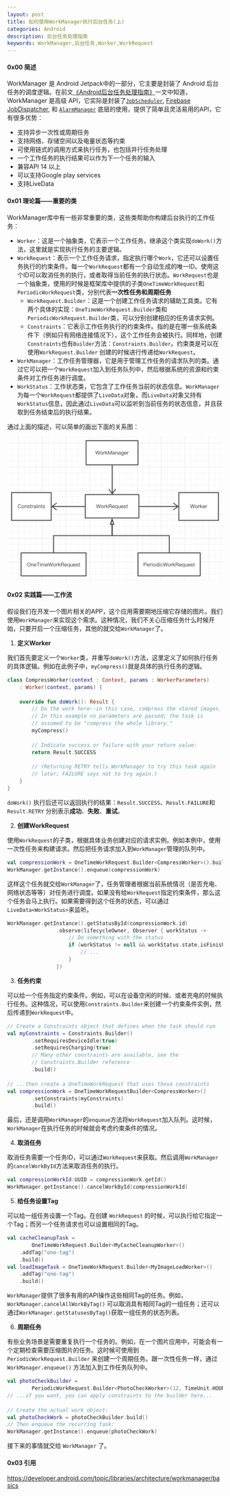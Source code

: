 ```yaml
---
layout: post
title: 如何使用WorkManager执行后台任务(上)
categories: Android
description: 后台任务处理指南
keywords: WorkManager,后台任务,Worker,WorkRequest
---
```


#### 0x00 简述

WorkManager 是 Android Jetpack中的一部分，它主要是封装了 Android 后台任务的调度逻辑。在前文[《Android后台任务处理指南》](https://wecode.xyz/Android%E5%90%8E%E5%8F%B0%E4%BB%BB%E5%8A%A1%E5%A4%84%E7%90%86%E6%8C%87%E5%8D%97)一文中知道，WorkManager 是高级 API，它实际是封装了[`JobScheduler`](https://developer.android.com/reference/android/app/job/JobScheduler.html), [Firebase JobDispatcher](https://github.com/firebase/firebase-jobdispatcher-android#user-content-firebase-jobdispatcher-), 和 [`AlarmManager`](https://developer.android.com/reference/android/app/AlarmManager.html) 底层的使用，提供了简单且灵活易用的API，它有很多优势：

- 支持异步一次性或周期任务
- 支持网络、存储空间以及电量状态等约束
- 可使用链式的调用方式来执行任务，也包括并行任务处理
- 一个工作任务的执行结果可以作为下一个任务的输入
- 兼容API 14 以上
- 可以支持Google play services
- 支持LiveData

#### 0x01 理论篇——重要的类

WorkManager库中有一些非常重要的类，这些类帮助你构建后台执行的工作任务：

- `Worker`：这是一个抽象类，它表示一个工作任务，继承这个类实现`doWork()`方法，这里就是实现执行任务的主要逻辑。
- `WorkRequest`：表示一个工作任务请求，指定执行哪个`Work`，它还可以设置任务执行的约束条件。每一个`WorkRequest`都有一个自动生成的唯一ID。使用这个ID可以取消任务的执行，或者取得当前任务的执行状态。`WorkRequest`也是一个抽象类，使用的时候是框架库中提供的子类`OneTimeWorkRequest`和`PeriodicWorkRequest`类，分别代表**一次性任务和周期任务**
  - `WorkRequest.Builder`：这是一个创建工作任务请求的辅助工具类。它有两个具体的实现：`OneTimeWorkRequest.Builder`类和`PeriodicWorkRequest.Builder`类，可以分别创建相应的任务请求实例。
  - `Constraints`：它表示工作任务执行的约束条件。指的是在哪一些系统条件下（例如只有网络连接情况下），这个工作任务会被执行。同样地，创建`Constraints`也有`Builder`方法：`Constraints.Builder`。约束类是可以在使用`WorkRequest.Builder` 创建的时候进行传递给`WorkRequest`。
- `WorkManager`：工作任务管理器，它是用于管理工作任务的请求队列的类。通过它可以把一个`WorkRequest`加入到任务队列中，然后根据系统的资源和约束条件对工作任务进行调度。
- `WorkStatus`：工作状态类，它包含了工作任务当前的状态信息。`WorkManager` 为每一个`WorkRequest`都提供了`LiveData`对象，而`LiveData`对象又持有`WorkStatus`信息，因此通过`LiveData`可以监听到当前任务的状态信息，并且获取到任务结束后的执行结果。

通过上面的描述，可以简单的画出下面的关系图：

![](../images/work-manager-relation.png)

#### 0x02 实践篇——工作流

假设我们在开发一个图片相关的APP，这个应用需要期地压缩它存储的图片。我们使用`WorkManager`来实现这个需求。这种情况，我们不关心压缩任务什么时候开始，只要开启一个压缩任务，其他的就交给`WorkManager`了。

1. **定义Worker**

我们首先要定义一个`Worker`类，并重写`doWork()`方法，这里定义了如何执行任务的具体逻辑。例如在此例子中，`myCompress()`就是具体的执行任务的逻辑。

```kotlin
class CompressWorker(context : Context, params : WorkerParameters)
    : Worker(context, params) {

    override fun doWork(): Result {
        // Do the work here--in this case, compress the stored images.
        // In this example no parameters are passed; the task is
        // assumed to be "compress the whole library."
        myCompress()

        // Indicate success or failure with your return value:
        return Result.SUCCESS

        // (Returning RETRY tells WorkManager to try this task again
        // later; FAILURE says not to try again.)
    }
}
```

`doWork()` 执行后还可以返回执行的结果：`Result.SUCCESS`、`Result.FAILURE`和`Result.RETRY` 分别表示**成功**、**失败**、**重试**。

2. **创建WorkRequest**

使用`WorkRequest`的子类，根据具体业务创建对应的请求实例。例如本例中，使用一次性任务来构建请求。然后把任务请求加入到`WorkManager`管理的队列中。

```kotlin
val compressionWork = OneTimeWorkRequest.Builder<CompressWorker>().build()
WorkManager.getInstance().enqueue(compressionWork)
```

这样这个任务就交给`WorkManager`了，任务管理者根据当前系统情况（是否充电、网络状态等等）对任务进行调度。如果没有给`WorkRequest`指定约束条件，那么这个任务会马上执行。如果需要得到这个任务的状态，可以通过`LiveData<WorkStatus>`来监听。

```kotlin
WorkManager.getInstance().getStatusById(compressionWork.id)
                .observe(lifecycleOwner, Observer { workStatus ->
                    // Do something with the status
                    if (workStatus != null && workStatus.state.isFinished) {
                        // ...
                    }
                })
```

3. **任务约束**

可以给一个任务指定约束条件。例如，可以在设备空闲的时候、或者充电的时候执行任务。这种情况，可以使用`Constraints.Builder`来创建一个约束条件实例，然后传递到`WorkRequest`中。

```kotlin
// Create a Constraints object that defines when the task should run
val myConstraints = Constraints.Builder()
        .setRequiresDeviceIdle(true)
        .setRequiresCharging(true)
        // Many other constraints are available, see the
        // Constraints.Builder reference
        .build()

// ...then create a OneTimeWorkRequest that uses those constraints
val compressionWork = OneTimeWorkRequestBuilder<CompressWorker>()
        .setConstraints(myConstraints)
        .build()
```

最后，还是调用`WorkManager`的`enqueue`方法将`WorkRequest`加入队列。这时候，`WorkManager`在执行任务的时候就会考虑约束条件的情况。

4. **取消任务**

取消任务需要一个任务ID，可以通过`WorkRequest`来获取。然后调用`WorkManager`的`cancelWorkById`方法来取消任务的执行。

```kotlin
val compressionWorkId:UUID = compressionWork.getId()
WorkManager.getInstance().cancelWorkById(compressionWorkId)
```

5. **给任务设置Tag**

可以给一组任务设置一个Tag。在创建 `WorkRequest` 的时候，可以执行给它指定一个Tag；而另一个任务请求也可以设置相同的Tag。

```kotlin
val cacheCleanupTask =
        OneTimeWorkRequest.Builder<MyCacheCleanupWorker>()
    .addTag("one-tag")
    .build()
val loadImageTask = OneTimeWorkRequest.Builder<MyImageLoadWorker>()
    .addTag("one-tag")
    .build()
```

`WorkManager`提供了很多有用的API操作这些相同Tag的任务。例如，`WorkManager.cancelAllWorkByTag()` 可以取消具有相同Tag的一组任务；还可以通过`WorkManager.getStatusesByTag()`获取一组任务的状态列表。

6. **周期任务**

有些业务场景是需要重复执行一个任务的。例如，在一个图片应用中，可能会有一个定期检查需要压缩图片的任务。这时候可使用到 `PeriodicWorkRequest.Builder` 来创建一个周期任务。跟一次性任务一样，通过`WorkManager.enqueue()` 方法加入到工作任务队列中。

```kotlin
val photoCheckBuilder =
        PeriodicWorkRequest.Builder<PhotoCheckWorker>(12, TimeUnit.HOURS)
// ...if you want, you can apply constraints to the builder here...

// Create the actual work object:
val photoCheckWork = photoCheckBuilder.build()
// Then enqueue the recurring task:
WorkManager.getInstance().enqueue(photoCheckWork)
```

接下来的事情就交给 `WorkManager` 了。

#### 0x03 引用

https://developer.android.com/topic/libraries/architecture/workmanager/basics